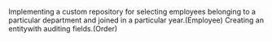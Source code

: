 
Implementing a custom repository for selecting employees belonging to a particular department and joined in a particular year.(Employee)
Creating an entitywith auditing fields.(Order)
